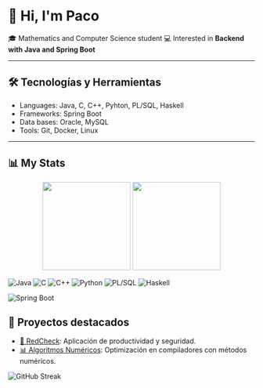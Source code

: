 # 👋 Hi, I'm Paco

🎓 Mathematics and Computer Science student 
💻 Interested in **Backend with Java and Spring Boot**  
<!--🚀 Actualmente trabajando en **RedCheck**
-->

---

## 🛠️ Tecnologías y Herramientas
- Languages: Java, C, C++, Pyhton, PL/SQL, Haskell
- Frameworks: Spring Boot
- Data bases: Oracle, MySQL
- Tools: Git, Docker, Linux

---

## 📊 My Stats
<p align="center">
  <img src="https://github-readme-stats.vercel.app/api?username=Pacolias&show_icons=true&theme=tokyonight" height="180em"/>
  <img src="https://github-readme-stats.vercel.app/api/top-langs/?username=Pacolias&layout=compact&theme=tokyonight" height="180em"/>
</p>

![Java](https://img.shields.io/badge/Java-ED8B00?style=for-the-badge&logo=openjdk&logoColor=white)
![C](https://img.shields.io/badge/C-00599C?style=for-the-badge&logo=c&logoColor=white)
![C++](https://img.shields.io/badge/C++-00599C?style=for-the-badge&logo=cplusplus&logoColor=white)
![Python](https://img.shields.io/badge/Python-3776AB?style=for-the-badge&logo=python&logoColor=white)
![PL/SQL](https://img.shields.io/badge/PL%2FSQL-F80000?style=for-the-badge&logo=oracle&logoColor=white)
![Haskell](https://img.shields.io/badge/Haskell-5D4F85?style=for-the-badge&logo=haskell&logoColor=white)

![Spring Boot](https://img.shields.io/badge/Spring_Boot-6DB33F?style=for-the-badge&logo=springboot&logoColor=white)

## 🚀 Proyectos destacados
- [🔐 RedCheck](https://github.com/TU_USUARIO/RedCheck): Aplicación de productividad y seguridad.
- [📊 Algoritmos Numéricos](https://github.com/TU_USUARIO/optimizacion-compiladores): Optimización en compiladores con métodos numéricos.

![GitHub Streak](https://streak-stats.demolab.com?user=Pacolias&theme=tokyonight&date_format=j%20M%5B%20Y%5D)


<!-- ## Hi there 👋
-->

<!--
**Pacolias/Pacolias** is a ✨ _special_ ✨ repository because its `README.md` (this file) appears on your GitHub profile.

Here are some ideas to get you started:

- 🔭 I’m currently working on ...
- 🌱 I’m currently learning ...
- 👯 I’m looking to collaborate on ...
- 🤔 I’m looking for help with ...
- 💬 Ask me about ...
- 📫 How to reach me: ...
- 😄 Pronouns: ...
- ⚡ Fun fact: ...
-->
